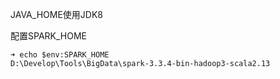 JAVA_HOME使用JDK8

配置SPARK_HOME

```shell
➜ echo $env:SPARK_HOME
D:\Develop\Tools\BigData\spark-3.3.4-bin-hadoop3-scala2.13
```






